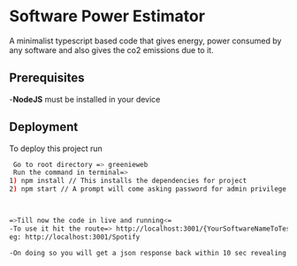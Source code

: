 
# Software Power Estimator 

A minimalist typescript based code that gives energy, power consumed by any software and also gives the co2 emissions due to it.


## Prerequisites

-**NodeJS** must be installed in your device


## Deployment
To deploy this project run

```bash
 Go to root directory => greenieweb
 Run the command in terminal=>
1) npm install // This installs the dependencies for project
2) npm start // A prompt will come asking password for admin privilege to the code so that it can function as intended



=>Till now the code in live and running<=
-To use it hit the route=> http://localhost:3001/{YourSoftwareNameToTest}
eg: http://localhost:3001/Spotify

-On doing so you will get a json response back within 10 sec revealing the co2, energy and power consumed due to the software


```

